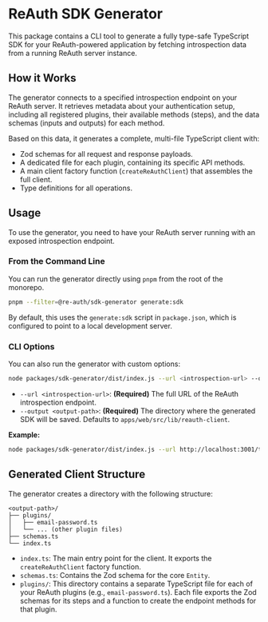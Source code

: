 # ReAuth SDK Generator

This package contains a CLI tool to generate a fully type-safe TypeScript SDK for your ReAuth-powered application by fetching introspection data from a running ReAuth server instance.

## How it Works

The generator connects to a specified introspection endpoint on your ReAuth server. It retrieves metadata about your authentication setup, including all registered plugins, their available methods (steps), and the data schemas (inputs and outputs) for each method.

Based on this data, it generates a complete, multi-file TypeScript client with:
- Zod schemas for all request and response payloads.
- A dedicated file for each plugin, containing its specific API methods.
- A main client factory function (`createReAuthClient`) that assembles the full client.
- Type definitions for all operations.

## Usage

To use the generator, you need to have your ReAuth server running with an exposed introspection endpoint.

### From the Command Line

You can run the generator directly using `pnpm` from the root of the monorepo.

```bash
pnpm --filter=@re-auth/sdk-generator generate:sdk
```

By default, this uses the `generate:sdk` script in `package.json`, which is configured to point to a local development server.

### CLI Options

You can also run the generator with custom options:

```bash
node packages/sdk-generator/dist/index.js --url <introspection-url> --output <output-path>
```

-   `--url <introspection-url>`: **(Required)** The full URL of the ReAuth introspection endpoint.
-   `--output <output-path>`: **(Required)** The directory where the generated SDK will be saved. Defaults to `apps/web/src/lib/reauth-client`.

**Example:**

```bash
node packages/sdk-generator/dist/index.js --url http://localhost:3001/test-introspection --output ./my-sdk
```

## Generated Client Structure

The generator creates a directory with the following structure:

```
<output-path>/
├── plugins/
│   ├── email-password.ts
│   └── ... (other plugin files)
├── schemas.ts
└── index.ts
```

-   `index.ts`: The main entry point for the client. It exports the `createReAuthClient` factory function.
-   `schemas.ts`: Contains the Zod schema for the core `Entity`.
-   `plugins/`: This directory contains a separate TypeScript file for each of your ReAuth plugins (e.g., `email-password.ts`). Each file exports the Zod schemas for its steps and a function to create the endpoint methods for that plugin. 